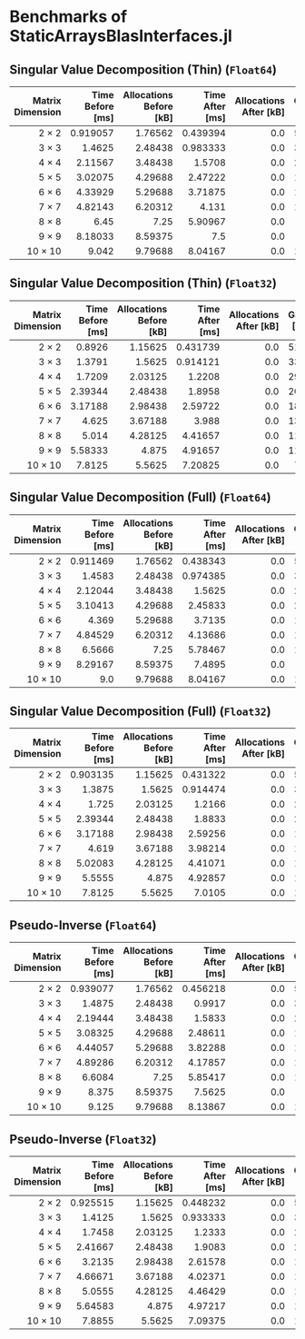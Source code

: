 # Benchmarks of StaticArraysBlasInterfaces.jl

## Singular Value Decomposition (Thin) (`Float64`)

| **Matrix Dimension** | **Time Before [ms]** | **Allocations Before [kB]** | **Time After [ms]** | **Allocations After [kB]** | **Gain [%]** |
|---------------------:|---------------------:|----------------------------:|--------------------:|---------------------------:|-------------:|
| 2 × 2                | 0.919057             | 1.76562                     | 0.439394            | 0.0                        | 52.2         |
| 3 × 3                | 1.4625               | 2.48438                     | 0.983333            | 0.0                        | 32.8         |
| 4 × 4                | 2.11567              | 3.48438                     | 1.5708              | 0.0                        | 25.8         |
| 5 × 5                | 3.02075              | 4.29688                     | 2.47222             | 0.0                        | 18.2         |
| 6 × 6                | 4.33929              | 5.29688                     | 3.71875             | 0.0                        | 14.3         |
| 7 × 7                | 4.82143              | 6.20312                     | 4.131               | 0.0                        | 14.3         |
| 8 × 8                | 6.45                 | 7.25                        | 5.90967             | 0.0                        | 8.4          |
| 9 × 9                | 8.18033              | 8.59375                     | 7.5                 | 0.0                        | 8.3          |
| 10 × 10              | 9.042                | 9.79688                     | 8.04167             | 0.0                        | 11.1         |

## Singular Value Decomposition (Thin) (`Float32`)

| **Matrix Dimension** | **Time Before [ms]** | **Allocations Before [kB]** | **Time After [ms]** | **Allocations After [kB]** | **Gain [%]** |
|---------------------:|---------------------:|----------------------------:|--------------------:|---------------------------:|-------------:|
| 2 × 2                | 0.8926               | 1.15625                     | 0.431739            | 0.0                        | 51.6         |
| 3 × 3                | 1.3791               | 1.5625                      | 0.914121            | 0.0                        | 33.7         |
| 4 × 4                | 1.7209               | 2.03125                     | 1.2208              | 0.0                        | 29.1         |
| 5 × 5                | 2.39344              | 2.48438                     | 1.8958              | 0.0                        | 20.8         |
| 6 × 6                | 3.17188              | 2.98438                     | 2.59722             | 0.0                        | 18.1         |
| 7 × 7                | 4.625                | 3.67188                     | 3.988               | 0.0                        | 13.8         |
| 8 × 8                | 5.014                | 4.28125                     | 4.41657             | 0.0                        | 11.9         |
| 9 × 9                | 5.58333              | 4.875                       | 4.91657             | 0.0                        | 11.9         |
| 10 × 10              | 7.8125               | 5.5625                      | 7.20825             | 0.0                        | 7.7          |

## Singular Value Decomposition (Full) (`Float64`)

| **Matrix Dimension** | **Time Before [ms]** | **Allocations Before [kB]** | **Time After [ms]** | **Allocations After [kB]** | **Gain [%]** |
|---------------------:|---------------------:|----------------------------:|--------------------:|---------------------------:|-------------:|
| 2 × 2                | 0.911469             | 1.76562                     | 0.438343            | 0.0                        | 51.9         |
| 3 × 3                | 1.4583               | 2.48438                     | 0.974385            | 0.0                        | 33.2         |
| 4 × 4                | 2.12044              | 3.48438                     | 1.5625              | 0.0                        | 26.3         |
| 5 × 5                | 3.10413              | 4.29688                     | 2.45833             | 0.0                        | 20.8         |
| 6 × 6                | 4.369                | 5.29688                     | 3.7135              | 0.0                        | 15.0         |
| 7 × 7                | 4.84529              | 6.20312                     | 4.13686             | 0.0                        | 14.6         |
| 8 × 8                | 6.5666               | 7.25                        | 5.78467             | 0.0                        | 11.9         |
| 9 × 9                | 8.29167              | 8.59375                     | 7.4895              | 0.0                        | 9.7          |
| 10 × 10              | 9.0                  | 9.79688                     | 8.04167             | 0.0                        | 10.6         |

## Singular Value Decomposition (Full) (`Float32`)

| **Matrix Dimension** | **Time Before [ms]** | **Allocations Before [kB]** | **Time After [ms]** | **Allocations After [kB]** | **Gain [%]** |
|---------------------:|---------------------:|----------------------------:|--------------------:|---------------------------:|-------------:|
| 2 × 2                | 0.903135             | 1.15625                     | 0.431322            | 0.0                        | 52.2         |
| 3 × 3                | 1.3875               | 1.5625                      | 0.914474            | 0.0                        | 34.1         |
| 4 × 4                | 1.725                | 2.03125                     | 1.2166              | 0.0                        | 29.5         |
| 5 × 5                | 2.39344              | 2.48438                     | 1.8833              | 0.0                        | 21.3         |
| 6 × 6                | 3.17188              | 2.98438                     | 2.59256             | 0.0                        | 18.3         |
| 7 × 7                | 4.619                | 3.67188                     | 3.98214             | 0.0                        | 13.8         |
| 8 × 8                | 5.02083              | 4.28125                     | 4.41071             | 0.0                        | 12.2         |
| 9 × 9                | 5.5555               | 4.875                       | 4.92857             | 0.0                        | 11.3         |
| 10 × 10              | 7.8125               | 5.5625                      | 7.0105              | 0.0                        | 10.3         |

## Pseudo-Inverse (`Float64`)

| **Matrix Dimension** | **Time Before [ms]** | **Allocations Before [kB]** | **Time After [ms]** | **Allocations After [kB]** | **Gain [%]** |
|---------------------:|---------------------:|----------------------------:|--------------------:|---------------------------:|-------------:|
| 2 × 2                | 0.939077             | 1.76562                     | 0.456218            | 0.0                        | 51.4         |
| 3 × 3                | 1.4875               | 2.48438                     | 0.9917              | 0.0                        | 33.3         |
| 4 × 4                | 2.19444              | 3.48438                     | 1.5833              | 0.0                        | 27.8         |
| 5 × 5                | 3.08325              | 4.29688                     | 2.48611             | 0.0                        | 19.4         |
| 6 × 6                | 4.44057              | 5.29688                     | 3.82288             | 0.0                        | 13.9         |
| 7 × 7                | 4.89286              | 6.20312                     | 4.17857             | 0.0                        | 14.6         |
| 8 × 8                | 6.6084               | 7.25                        | 5.85417             | 0.0                        | 11.4         |
| 9 × 9                | 8.375                | 8.59375                     | 7.5625              | 0.0                        | 9.7          |
| 10 × 10              | 9.125                | 9.79688                     | 8.13867             | 0.0                        | 10.8         |

## Pseudo-Inverse (`Float32`)

| **Matrix Dimension** | **Time Before [ms]** | **Allocations Before [kB]** | **Time After [ms]** | **Allocations After [kB]** | **Gain [%]** |
|---------------------:|---------------------:|----------------------------:|--------------------:|---------------------------:|-------------:|
| 2 × 2                | 0.925515             | 1.15625                     | 0.448232            | 0.0                        | 51.6         |
| 3 × 3                | 1.4125               | 1.5625                      | 0.933333            | 0.0                        | 33.9         |
| 4 × 4                | 1.7458               | 2.03125                     | 1.2333              | 0.0                        | 29.4         |
| 5 × 5                | 2.41667              | 2.48438                     | 1.9083              | 0.0                        | 21.0         |
| 6 × 6                | 3.2135               | 2.98438                     | 2.61578             | 0.0                        | 18.6         |
| 7 × 7                | 4.66671              | 3.67188                     | 4.02371             | 0.0                        | 13.8         |
| 8 × 8                | 5.0555               | 4.28125                     | 4.46429             | 0.0                        | 11.7         |
| 9 × 9                | 5.64583              | 4.875                       | 4.97217             | 0.0                        | 11.9         |
| 10 × 10              | 7.8855               | 5.5625                      | 7.09375             | 0.0                        | 10.0         |
